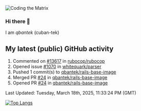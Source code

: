 <img alt="Coding the Matrix" src="https://github.com/user-attachments/assets/59fbca1f-0b00-464b-a8c9-24de1ec70c75">

### Hi there 👋

I am *qbantek* (cuban-tek)

<!--
**qbantek/qbantek** is a ✨ _special_ ✨ repository because its `README.md` (this file) appears on your GitHub profile.

Here are some ideas to get you started:

- 🔭 I’m currently working on ...
- 🌱 I’m currently learning ...
- 👯 I’m looking to collaborate on ...
- 🤔 I’m looking for help with ...
- 💬 Ask me about ...
- 📫 How to reach me: ...
- ⚡ Fun fact: ...
-->

## My latest (public) GitHub activity
<!--RECENT_ACTIVITY:start-->
1. Commented on [#13617](https://github.com/rubocop/rubocop/issues/13617#issuecomment-2726705512) in [rubocop/rubocop](https://github.com/rubocop/rubocop)<br>
2. Opened issue [#1070](https://github.com/whitequark/parser/issues/1070) in [whitequark/parser](https://github.com/whitequark/parser)<br>
3. Pushed 1 commit(s) to [qbantek/rails-base-image](https://github.com/qbantek/rails-base-image)<br>
4. Merged PR [#24](https://github.com/qbantek/rails-base-image/pull/24) in [qbantek/rails-base-image](https://github.com/qbantek/rails-base-image)<br>
5. Opened PR [#24](https://github.com/qbantek/rails-base-image/pull/24) in [qbantek/rails-base-image](https://github.com/qbantek/rails-base-image)<br>
<!--RECENT_ACTIVITY:end-->

<!--RECENT_ACTIVITY:last_update-->
Last Updated: Tuesday, March 18th, 2025, 11:33:24 PM (GMT)
<!--RECENT_ACTIVITY:last_update_end-->


[![Top Langs](https://github-readme-stats.vercel.app/api/top-langs/?username=qbantek&langs_count=10&hide_progress=true)](https://github.com/anuraghazra/github-readme-stats)
